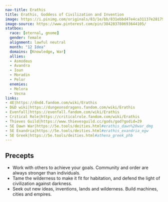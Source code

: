 ```yaml
---
nav-title: Erathis
title: Erathis, Goddess of Civilization and Invention
image: https://i.pinimg.com/originals/83/1e/bb/831ebbd47e4ca31137e281796c352857.jpg
image-source: https://www.pinterest.com/pin/384283780693644105/
statbox:
  race: [eternal, gnome]
  gender: female
  alignment: lawful neutral
  month: "12 Idea"
  domains: [Knowledge, War]
  allies:
  - Asmodeus
  - Avandra
  - Ioun
  - Moradin
  - Pelor
  enemies:
  - Melora
  - Vecna
links:
- 4E|https://dnd4.fandom.com/wiki/Erathis
- D&D wiki|https://dungeonsdragons.fandom.com/wiki/Erathis
- Evenfall|https://evenfall.fandom.com/wiki/Erathis
- Critical Role|https://criticalrole.fandom.com/wiki/Erathis
- Thieves Guild|https://www.thievesguild.cc/gods/god?godid=29
- 5E Dawn War|https://5e.tools/deities.html#erathis_dawn%20war_dmg
- 5E Exandria|https://5e.tools/deities.html#erathis_exandria_egw
- 5E Greek|https://5e.tools/deities.html#athena_greek_phb
---
```


## Precepts

* Work with others to achieve your goals. Community and order are always stronger than individuals.
* Tame the wilderness to make it fit for habitation, and defend the light of civilization against darkness.
* Seek out new ideas, inventions, lands and wilderness. Build machines, cities and empires.
